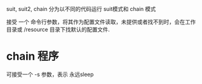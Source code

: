 
suit, suit2, chain 分为以不同的代码运行 suit模式和 chain 模式

接受 一个 命令行参数，将其作为配置文件读取，未提供或者找不到时，会在工作目录或 /resource 目录下找默认的配置文件.


# chain 程序

可接受一个 -s 参数，表示 永远sleep